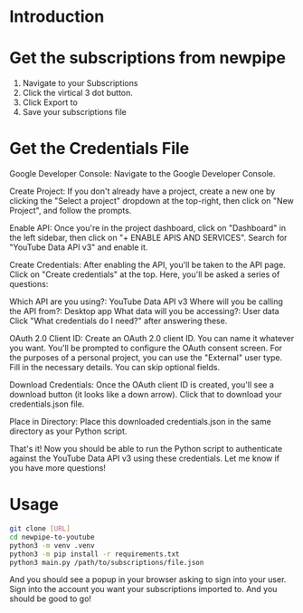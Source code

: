 # Introduction

# Get the subscriptions from newpipe
1. Navigate to your Subscriptions
2. Click the virtical 3 dot button. 
3. Click Export to
4. Save your subscriptions file

# Get the Credentials File

Google Developer Console: Navigate to the Google Developer Console.

Create Project: If you don't already have a project, create a new one by clicking the "Select a project" dropdown at the top-right, then click on "New Project", and follow the prompts.

Enable API: Once you're in the project dashboard, click on "Dashboard" in the left sidebar, then click on "+ ENABLE APIS AND SERVICES". Search for "YouTube Data API v3" and enable it.

Create Credentials: After enabling the API, you'll be taken to the API page. Click on "Create credentials" at the top. Here, you'll be asked a series of questions:

Which API are you using?: YouTube Data API v3
Where will you be calling the API from?: Desktop app
What data will you be accessing?: User data
Click "What credentials do I need?" after answering these.

OAuth 2.0 Client ID: Create an OAuth 2.0 client ID. You can name it whatever you want. You'll be prompted to configure the OAuth consent screen. For the purposes of a personal project, you can use the "External" user type. Fill in the necessary details. You can skip optional fields.

Download Credentials: Once the OAuth client ID is created, you'll see a download button (it looks like a down arrow). Click that to download your credentials.json file.

Place in Directory: Place this downloaded credentials.json in the same directory as your Python script.

That's it! Now you should be able to run the Python script to authenticate against the YouTube Data API v3 using these credentials. Let me know if you have more questions!

# Usage
```bash
git clone [URL]
cd newpipe-to-youtube
python3 -m venv .venv
python3 -m pip install -r requirements.txt
python3 main.py /path/to/subscriptions/file.json
```

And you should see a popup in your browser asking to sign into your user. Sign into the account you want your subscriptions imported to. And you should be good to go!